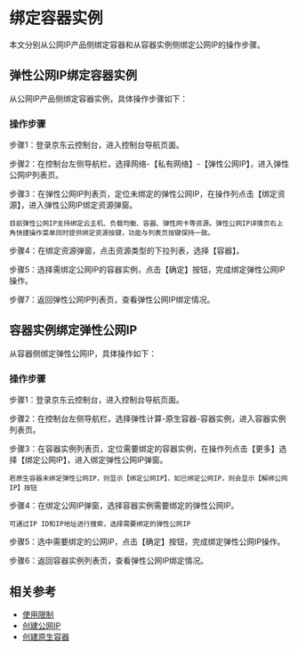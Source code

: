 # 绑定容器实例
本文分别从公网IP产品侧绑定容器和从容器实例侧绑定公网IP的操作步骤。

## 弹性公网IP绑定容器实例
从公网IP产品侧绑定容器实例，具体操作步骤如下：

### 操作步骤

步骤1：登录京东云控制台，进入控制台导航页面。

步骤2：在控制台左侧导航栏，选择网络-【私有网络】-【弹性公网IP】，进入弹性公网IP列表页。

步骤3：在弹性公网IP列表页，定位未绑定的弹性公网IP，在操作列点击【绑定资源】，进入弹性公网IP绑定资源弹窗。

	目前弹性公网IP支持绑定云主机、负载均衡、容器、弹性网卡等资源。弹性公网IP详情页右上角快捷操作菜单同时提供绑定资源按键，功能与列表页按键保持一致。

步骤4：在绑定资源弹窗，点击资源类型的下拉列表，选择【容器】。

步骤5：选择需绑定公网IP的容器实例，点击【确定】按钮，完成绑定弹性公网IP操作。

步骤7：返回弹性公网IP列表页，查看弹性公网IP绑定情况。



## 容器实例绑定弹性公网IP
从容器侧绑定弹性公网IP，具体操作如下：
### 操作步骤

步骤1：登录京东云控制台，进入控制台导航页面。

步骤2：在控制台左侧导航栏，选择弹性计算-原生容器-容器实例，进入容器实例列表页。

步骤3：在容器实例列表页，定位需要绑定的容器实例，在操作列点击【更多】选择【绑定公网IP】，进入绑定弹性公网IP弹窗。
```
若原生容器未绑定弹性公网IP，则显示【绑定公网IP】，如已绑定公网IP，则会显示【解绑公网IP】按钮
```
步骤4：在绑定公网IP弹窗，选择容器实例需要绑定的弹性公网IP。
```
可通过IP ID和IP地址进行搜索，选择需要绑定的弹性公网IP
```

步骤5：选中需要绑定的公网IP，点击【确定】按钮，完成绑定弹性公网IP操作。

步骤6：返回容器实例列表页，查看弹性公网IP绑定情况。



## 相关参考

- [使用限制](../../Introduction/Restrictions.md)
- [创建公网IP](https://docs.jdcloud.com/cn/elastic-ip/create-elastic-ip)
- [创建原生容器](https://docs.jdcloud.com/cn/native-container/create-to-instance)
